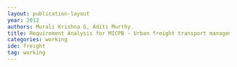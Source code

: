 ```yaml
---
layout: publication-layout
year: 2012
authors: Murali Krishna G, Aditi Murthy.
title: Requirement Analysis for MICPB - Urban freight transport management (Technical Report FoV-TR-2012-GEN01<span style="margin-left:0.5px;">)</span> (2012<span style="margin-left:0.5px;">)</span> Fields of View.
categories: working
ide: freight
tag: working
---
```

